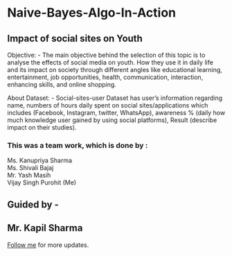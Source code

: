 # Naive-Bayes-Algo-In-Action
## Impact of social sites on Youth
Objective: - The main objective behind the selection of this topic is to analyse the effects of social media on youth. How they use it in daily life and its impact on society through different angles like educational learning, entertainment, job
opportunities, health, communication, interaction, enhancing skills, and online shopping.

About Dataset: - Social-sites-user Dataset has user’s information regarding name, numbers of hours daily spent on social sites/applications which includes (Facebook, Instagram, twitter, WhatsApp), awareness % (daily how much knowledge user gained by using social platforms), Result (describe impact on their studies).


### This was a team work, which is done by :

Ms. Kanupriya Sharma <br/>
Ms. Shivali Bajaj <br/>
Mr. Yash Masih <br/>
Vijay Singh Purohit (Me)

## Guided by - 
Mr. Kapil Sharma
---------------
[Follow me](https://github.com/vijaypurohit322/) for more updates.
